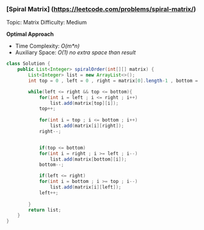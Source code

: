 ### [Spiral Matrix] (https://leetcode.com/problems/spiral-matrix/)
Topic: Matrix
Difficulty: Medium

**Optimal Approach**

- Time Complexity: *O(m\*n)*
- Auxiliary Space: *O(1) no extra space than result*

```java
class Solution {
    public List<Integer> spiralOrder(int[][] matrix) {
        List<Integer> list = new ArrayList<>();
        int top = 0 , left = 0 , right = matrix[0].length-1 , bottom = matrix.length-1;

        while(left <= right && top <= bottom){
            for(int i = left ; i <= right ; i++)
                list.add(matrix[top][i]);
            top++;
    
            for(int i = top ; i <= bottom ; i++)
                list.add(matrix[i][right]);
            right--;


            if(top <= bottom)
            for(int i = right ; i >= left ; i--)
                list.add(matrix[bottom][i]);
            bottom--;

            if(left <= right)
            for(int i = bottom ; i >= top ; i--)
                list.add(matrix[i][left]);
            left++;
            
        }
        return list;
    }
}
```